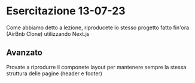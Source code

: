 # Esercitazione 13-07-23

Come abbiamo detto a lezione, riproducete lo stesso progetto fatto fin'ora (AirBnb Clone) utilizzando Next.js

## Avanzato

Provate a riprodurre il componete layout per mantenere sempre la stessa struttura delle pagine (header e footer)
